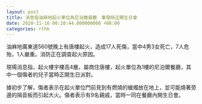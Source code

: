 ```yaml
---
layout: post
title: 消息指油麻地起火單位為尼泊爾餐廳　事發時正開生日會
date: 2020-11-16 00:10:44.000000000 +08:00
categories: rthk
---
```


油麻地廣東道560號晚上有唐樓起火，造成17人死傷，當中4男3女死亡，7人危殆，1人嚴重。消防正在調查起火原因。

現場消息指，起火樓宇樓高4層，屬商住唐樓，起火單位為1樓的尼泊爾餐廳，其中一個傷者的兒子當時正開生日派對。

據初步了解，傷者表示在起火單位門前見到有燃燒的蠟燭放在地上，並可能燒著旁邊的隔音板而引起大火。傷者表示有9名親戚，當時一同在餐廳內開生日會。

